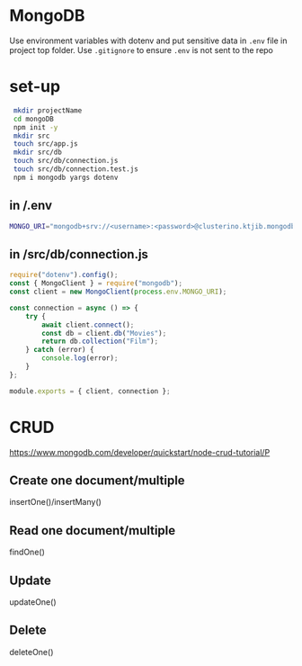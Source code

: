 # MongoDB

Use environment variables with dotenv and put sensitive data in `.env` file in project top folder.
Use `.gitignore` to ensure `.env` is not sent to the repo



# set-up
```bash
 mkdir projectName
 cd mongoDB
 npm init -y
 mkdir src
 touch src/app.js
 mkdir src/db
 touch src/db/connection.js
 touch src/db/connection.test.js
 npm i mongodb yargs dotenv
```
## in /.env
```bash
MONGO_URI="mongodb+srv://<username>:<password>@clusterino.ktjib.mongodb.net/myFirstDatabase?retryWrites=true&w=majority"
```
## in /src/db/connection.js

```js
require("dotenv").config();
const { MongoClient } = require("mongodb");
const client = new MongoClient(process.env.MONGO_URI);

const connection = async () => {
    try {
        await client.connect();
        const db = client.db("Movies");
        return db.collection("Film");
    } catch (error) {
        console.log(error);
    }
};

module.exports = { client, connection };
```
# CRUD
https://www.mongodb.com/developer/quickstart/node-crud-tutorial/P
## Create one document/multiple
insertOne()/insertMany()
## Read one document/multiple
findOne()
## Update
updateOne()
## Delete
deleteOne()